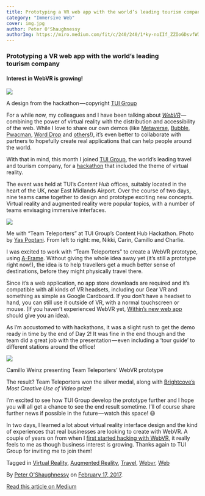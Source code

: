 ```yaml
---
title: Prototyping a VR web app with the world’s leading tourism company
category: "Immersive Web"
cover: img.jpg
author: Peter O'Shaughnessy
authorImg: https://miro.medium.com/fit/c/240/240/1*ky-noIIf_ZZIoGDsvfW3AA.jpeg
---
```


### Prototyping a VR web app with the world’s leading tourism company

#### Interest in WebVR is growing!

![](https://cdn-images-1.medium.com/max/1000/1*VhM6yuODHPKWDu-pzpp59w.png)

A design from the hackathon — copyright [TUI Group](https://www.tuigroup.com/en-en)

For a while now, my colleagues and I have been talking about [_WebVR_](https://webvr.info/) — combining the power of virtual reality with the distribution and accessibility of the web. While I love to share our own demos (like [Metaverse](https://medium.com/samsung-internet-dev/wow-that-was-some-night-in-vr-ba091be38794), [Bubble](https://github.com/SamsungInternet/bubble), [Pwacman](https://github.com/SamsungInternet/pwacman), [Word Drop](https://github.com/SamsungInternet/word-drop) and [others](https://samsunginter.net/a-frame-demos/)!), it’s even better to collaborate with partners to hopefully create real applications that can help people around the world.

With that in mind, this month I joined [TUI Group](https://www.tuigroup.com/en-en), the world’s leading travel and tourism company, for a [hackathon](https://en.wikipedia.org/wiki/Hackathon) that included the theme of virtual reality.

The event was held at TUI’s _Content Hub_ offices, suitably located in the heart of the UK, near East Midlands Airport. Over the course of two days, nine teams came together to design and prototype exciting new concepts. Virtual reality and augmented reality were popular topics, with a number of teams envisaging immersive interfaces.

![](https://cdn-images-1.medium.com/max/800/1*mnH48e0hHWk8WBzRYoOSfg.jpeg)

Me with “Team Teleporters” at TUI Group’s Content Hub Hackathon. Photo by [Yas Poptani](https://twitter.com/yaspop/status/826760317384458241). From left to right: me, Nikki, Carin, Camillo and Charlie.

I was excited to work with “Team Teleporters” to create a WebVR prototype, using [A-Frame](https://aframe.io/). Without giving the whole idea away yet (it’s still a prototype right now!), the idea is to help travellers get a much better sense of destinations, before they might physically travel there.

Since it’s a web application, no app store downloads are required and it’s compatible with all kinds of VR headsets, including our Gear VR and something as simple as Google Cardboard. If you don’t have a headset to hand, you can still use it outside of VR, with a normal touchscreen or mouse. (If you haven’t experienced WebVR yet, [Within’s new web app](http://www.androidheadlines.com/2017/02/within-launches-webvr-supported-web-app-vr-with-in.html) should give you an idea).

As I’m accustomed to with hackathons, it was a slight rush to get the demo ready in time by the end of Day 2! It was fine in the end though and the team did a great job with the presentation — even including a ‘tour guide’ to different stations around the office!

![](https://cdn-images-1.medium.com/max/800/1*NbpZvkE0ftP_DBPZ7Ov44A.jpeg)

Camillo Weinz presenting Team Teleporters’ WebVR prototype

The result? Team Teleporters won the silver medal, along with [Brightcove’s](https://www.brightcove.com/en/) _Most Creative Use of Video_ prize!

I’m excited to see how TUI Group develop the prototype further and I hope you will all get a chance to see the end result sometime. I’ll of course share further news if possible in the future — watch this space! 😃

In two days, I learned a lot about virtual reality interface design and the kind of experiences that real businesses are looking to create with WebVR. A couple of years on from when I [first started hacking with WebVR](https://vimeo.com/114942905), it really feels to me as though business interest is growing. Thanks again to TUI Group for inviting me to join them!

Tagged in [Virtual Reality](https://medium.com/tag/virtual-reality), [Augmented Reality](https://medium.com/tag/augmented-reality), [Travel](https://medium.com/tag/travel), [Webvr](https://medium.com/tag/webvr), [Web](https://medium.com/tag/web)

By [Peter O'Shaughnessy](https://medium.com/@poshaughnessy) on [February 17, 2017](https://medium.com/p/aa7965c5a563).

[Read this article on Medium](https://medium.com/@poshaughnessy/prototyping-a-vr-web-app-with-the-worlds-leading-tourism-company-aa7965c5a563)

